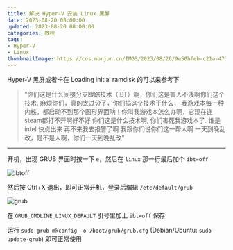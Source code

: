 ```yaml
---
title: 解决 Hyper-V 安装 Linux 黑屏
date: 2023-08-20 08:00:00
updated: 2023-08-20 08:00:00
categories: 教程
tags:
- Hyper-V
- Linux
thumbnailImage: https://cos.mbrjun.cn/IMGS/2023/08/26/9e50bfeb-c21a-473e-a31b-9b1084ae9d3f.png
---
```

Hyper-V 黑屏或者卡在 Loading initial ramdisk 的可以来参考下  

> “你们这是什么间接分支跟踪技术（IBT）啊，你们这是害人不浅啊你们这个技术.
> 麻烦你们，真的太过分了，你们搞这个技术干什么，
> 我游戏本每一种内核，都启动不到那个图形界面呐！你叫我游戏本怎么办啊，它现在连steam都打不开啊好不好
> 你们这是什么技术啊,
> 你们害死我游戏本了.
> 谁是intel 快点出来 再不来我去报警了啊
> 我跟你们说你们这一帮人啊
> 一天到晚乱改，是不是人啊，你们一天到晚乱改”

<!-- more -->

---

开机，出现 GRUB 界面时按一下 ``e``，然后在 ``linux`` 那一行最后加个 ``ibt=off``  

![ibtoff](https://cos.mbrjun.cn/IMGS/2023/08/26/9e50bfeb-c21a-473e-a31b-9b1084ae9d3f.png)

然后按 Ctrl+X 退出，即可正常开机，登录后编辑 ``/etc/default/grub``  

![grub](https://cos.mbrjun.cn/IMGS/2023/08/26/77c23130-1144-4adb-9544-fe82bb096584.webp)

在 ``GRUB_CMDLINE_LINUX_DEFAULT`` 引号里加上 ``ibt=off`` 保存  

运行 ``sudo grub-mkconfig -o /boot/grub/grub.cfg`` (Debian/Ubuntu: ``sudo update-grub``) 即可正常使用  
